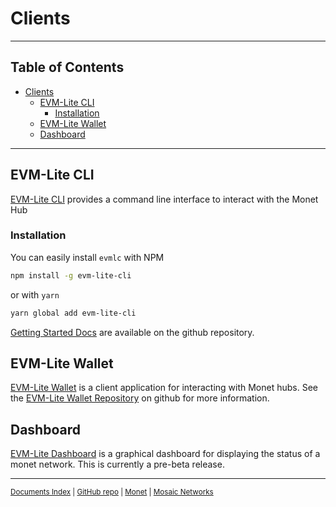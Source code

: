 # Clients


----

## Table of Contents

+ [Clients](#clients)
	+ [EVM-Lite CLI](#evm-lite-cli)
		+ [Installation](#installation)
	+ [EVM-Lite Wallet](#evm-lite-wallet)
	+ [Dashboard](#dashboard)

----



## EVM-Lite CLI

[EVM-Lite CLI](https://github.com/mosaicnetworks/evm-lite-cli) provides a command line interface to interact with the Monet Hub

### Installation

You can easily install `evmlc` with NPM

```bash
npm install -g evm-lite-cli
```

or with `yarn`

```bash
yarn global add evm-lite-cli
```

[Getting Started Docs](https://github.com/mosaicnetworks/evm-lite-cli/blob/master/README.md#getting-started) are available on the github repository. 



## EVM-Lite Wallet

[EVM-Lite Wallet](https://github.com/mosaicnetworks/evm-lite-wallet) is a client application for interacting with Monet hubs. See the [EVM-Lite Wallet Repository](https://github.com/mosaicnetworks/evm-lite-wallet) on github for more information. 



## Dashboard

[EVM-Lite Dashboard](https://github.com/mosaicnetworks/evm-lite-dashboard) is a graphical dashboard for displaying the status of a monet network. This is currently a pre-beta release. 

----

<sup>[Documents Index](README.md) | [GitHub repo](https://github.com/mosaicnetworks/monetd) | [Monet](https://monet.network/) | [Mosaic Networks](https://www.babble.io/)</sup>